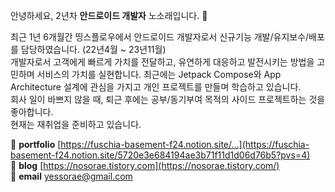 안녕하세요, 2년차 **안드로이드 개발자** 노소래입니다. 👋

최근 1년 6개월간 띵스플로우에서 안드로이드 개발자로서 신규기능 개발/유지보수/배포를 담당하였습니다. (22년4월 ~ 23년11월)
<br/>
개발자로서 고객에게  빠르게 가치를 전달하고, 유연하게 대응하고 발전시키는 방법을 고민하며 서비스의 가치를 실현합니다. 최근에는 Jetpack Compose와  App Architecture 설계에 관심을 가지고 개인 프로젝트를 만들며 학습하고 있습니다.
<br/>
회사 일이 바쁘지 않을 때, 퇴근 후에는 공부/동기부여 목적의 사이드 프로젝트하는 것을 좋아합니다.
<br/>
현재는 재취업을 준비하고 있습니다.

🌟 **portfolio** [https://fuschia-basement-f24.notion.site/...](https://fuschia-basement-f24.notion.site/5720e3e684194ae3b71f11d1d06d76b5?pvs=4)
<br/>
🌟 **blog** [https://nosorae.tistory.com](https://nosorae.tistory.com/)
<br/>
🌟 **email** yessorae@gmail.com
